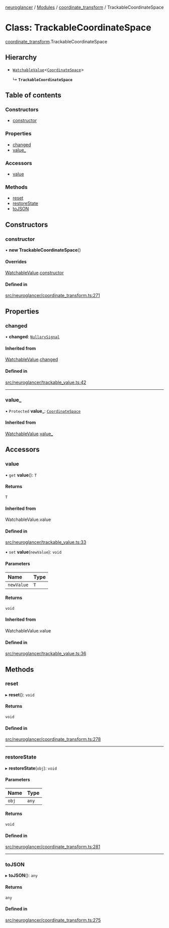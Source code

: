 [neuroglancer](../README.md) / [Modules](../modules.md) / [coordinate\_transform](../modules/coordinate_transform.md) / TrackableCoordinateSpace

# Class: TrackableCoordinateSpace

[coordinate_transform](../modules/coordinate_transform.md).TrackableCoordinateSpace

## Hierarchy

- [`WatchableValue`](trackable_value.WatchableValue.md)<[`CoordinateSpace`](../interfaces/coordinate_transform.CoordinateSpace.md)\>

  ↳ **`TrackableCoordinateSpace`**

## Table of contents

### Constructors

- [constructor](coordinate_transform.TrackableCoordinateSpace.md#constructor)

### Properties

- [changed](coordinate_transform.TrackableCoordinateSpace.md#changed)
- [value\_](coordinate_transform.TrackableCoordinateSpace.md#value_)

### Accessors

- [value](coordinate_transform.TrackableCoordinateSpace.md#value)

### Methods

- [reset](coordinate_transform.TrackableCoordinateSpace.md#reset)
- [restoreState](coordinate_transform.TrackableCoordinateSpace.md#restorestate)
- [toJSON](coordinate_transform.TrackableCoordinateSpace.md#tojson)

## Constructors

### constructor

• **new TrackableCoordinateSpace**()

#### Overrides

[WatchableValue](trackable_value.WatchableValue.md).[constructor](trackable_value.WatchableValue.md#constructor)

#### Defined in

[src/neuroglancer/coordinate_transform.ts:271](https://github.com/ActiveBrainAtlas2/neuroglancer/blob/540617bc/src/neuroglancer/coordinate_transform.ts#L271)

## Properties

### changed

• **changed**: [`NullarySignal`](coordinate_transform._internal_.NullarySignal.md)

#### Inherited from

[WatchableValue](trackable_value.WatchableValue.md).[changed](trackable_value.WatchableValue.md#changed)

#### Defined in

[src/neuroglancer/trackable_value.ts:42](https://github.com/ActiveBrainAtlas2/neuroglancer/blob/540617bc/src/neuroglancer/trackable_value.ts#L42)

___

### value\_

• `Protected` **value\_**: [`CoordinateSpace`](../interfaces/coordinate_transform.CoordinateSpace.md)

#### Inherited from

[WatchableValue](trackable_value.WatchableValue.md).[value_](trackable_value.WatchableValue.md#value_)

## Accessors

### value

• `get` **value**(): `T`

#### Returns

`T`

#### Inherited from

WatchableValue.value

#### Defined in

[src/neuroglancer/trackable_value.ts:33](https://github.com/ActiveBrainAtlas2/neuroglancer/blob/540617bc/src/neuroglancer/trackable_value.ts#L33)

• `set` **value**(`newValue`): `void`

#### Parameters

| Name | Type |
| :------ | :------ |
| `newValue` | `T` |

#### Returns

`void`

#### Inherited from

WatchableValue.value

#### Defined in

[src/neuroglancer/trackable_value.ts:36](https://github.com/ActiveBrainAtlas2/neuroglancer/blob/540617bc/src/neuroglancer/trackable_value.ts#L36)

## Methods

### reset

▸ **reset**(): `void`

#### Returns

`void`

#### Defined in

[src/neuroglancer/coordinate_transform.ts:278](https://github.com/ActiveBrainAtlas2/neuroglancer/blob/540617bc/src/neuroglancer/coordinate_transform.ts#L278)

___

### restoreState

▸ **restoreState**(`obj`): `void`

#### Parameters

| Name | Type |
| :------ | :------ |
| `obj` | `any` |

#### Returns

`void`

#### Defined in

[src/neuroglancer/coordinate_transform.ts:281](https://github.com/ActiveBrainAtlas2/neuroglancer/blob/540617bc/src/neuroglancer/coordinate_transform.ts#L281)

___

### toJSON

▸ **toJSON**(): `any`

#### Returns

`any`

#### Defined in

[src/neuroglancer/coordinate_transform.ts:275](https://github.com/ActiveBrainAtlas2/neuroglancer/blob/540617bc/src/neuroglancer/coordinate_transform.ts#L275)
